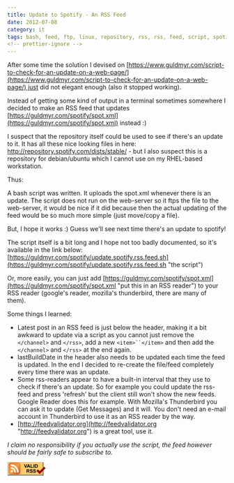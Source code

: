 ```yaml
---
title: Update to Spotify - An RSS Feed
date: 2012-07-08
category: it
tags: bash, feed, ftp, linux, repository, rss, rss, feed, script, spotify, web
<!-- prettier-ignore -->
---
```


After some time the solution I devised
on [https://www.guldmyr.com/script-to-check-for-an-update-on-a-web-page/](https://www.guldmyr.com/script-to-check-for-an-update-on-a-web-page/) just
did not elegant enough (also it stopped working).

Instead of getting some kind of output in a terminal sometimes somewhere I
decided to make an RSS feed that updates
[https://guldmyr.com/spotify/spot.xml](https://guldmyr.com/spotify/spot.xml)
instead :)

I suspect that the repository itself could be used to see if there's an update
to it. It has all these nice looking files in here:
<http://repository.spotify.com/dists/stable/> - but I also suspect this is a
repository for debian/ubuntu which I cannot use on my RHEL-based workstation.

Thus:

A bash script was written. It uploads the spot.xml whenever there is an update.
The script does not run on the web-server so it ftps the file to the web-server,
it would be nice if it did because then the actual updating of the feed would be
so much more simple (just move/copy a file).

But, I hope it works :) Guess we'll see next time there's an update to spotify!

The script itself is a bit long and I hope not too badly documented, so it's
available in the link below:
[https://guldmyr.com/spotify/update.spotify.rss.feed.sh](https://guldmyr.com/spotify/update.spotify.rss.feed.sh "the script")

Or, more easily, you can just add
[https://guldmyr.com/spotify/spot.xml](https://guldmyr.com/spotify/spot.xml "put this in an RSS reader")
to your RSS reader (google's reader, mozilla's thunderbird, there are many of
them).

Some things I learned:

- Latest post in an RSS feed is just below the header, making it a bit awkward
  to update via a script as you cannot just remove the `</channel>` and
  `</rss>`, add a new `<item>``</item>` and then add the `</channel>` and
  `</rss>` at the end again.
- lastBuildDate in the header also needs to be updated each time the feed is
  updated. In the end I decided to re-create the file/feed completely every time
  there was an update.
- Some rss-readers appear to have a built-in interval that they use to check if
  there's an update. So for example you could update the rss-feed and press
  'refresh' but the client still won't show the new feeds. Google Reader does
  this for example. With Mozilla's Thunderbird you can ask it to update (Get
  Messages) and it will. You don't need an e-mail account in Thunderbird to use
  it as an RSS reader by the way.
- [http://feedvalidator.org](http://feedvalidator.org "http://feedvalidator.org")
  is a great tool, use it.

_I claim no responsibility if you actually use the script, the feed however
should be fairly safe to subscribe to._

[![[Valid RSS]](images/valid-rss-rogers.png "Validate my RSS feed")](http://feedvalidator.org/check.cgi?url=http%3A//guldmyr.com/spotify/spot.xml)
